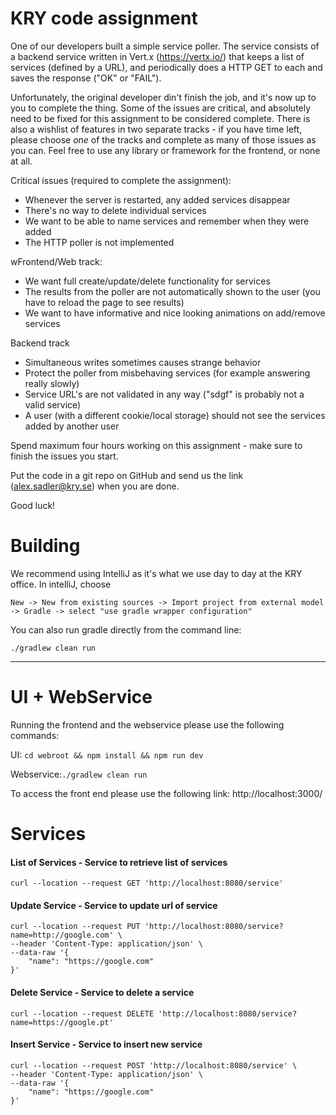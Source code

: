 # KRY code assignment

One of our developers built a simple service poller. The service consists of a backend service written in
Vert.x (https://vertx.io/) that keeps a list of services (defined by a URL), and periodically does a HTTP GET to each
and saves the response ("OK" or "FAIL").

Unfortunately, the original developer din't finish the job, and it's now up to you to complete the thing. Some of the
issues are critical, and absolutely need to be fixed for this assignment to be considered complete. There is also a
wishlist of features in two separate tracks - if you have time left, please choose *one* of the tracks and complete as
many of those issues as you can. Feel free to use any library or framework for the frontend, or none at all.

Critical issues (required to complete the assignment):

- Whenever the server is restarted, any added services disappear
- There's no way to delete individual services
- We want to be able to name services and remember when they were added
- The HTTP poller is not implemented

wFrontend/Web track:

- We want full create/update/delete functionality for services
- The results from the poller are not automatically shown to the user (you have to reload the page to see results)
- We want to have informative and nice looking animations on add/remove services

Backend track

- Simultaneous writes sometimes causes strange behavior
- Protect the poller from misbehaving services (for example answering really slowly)
- Service URL's are not validated in any way ("sdgf" is probably not a valid service)
- A user (with a different cookie/local storage) should not see the services added by another user

Spend maximum four hours working on this assignment - make sure to finish the issues you start.

Put the code in a git repo on GitHub and send us the link (alex.sadler@kry.se) when you are done.

Good luck!

# Building

We recommend using IntelliJ as it's what we use day to day at the KRY office. In intelliJ, choose

```
New -> New from existing sources -> Import project from external model -> Gradle -> select "use gradle wrapper configuration"
```

You can also run gradle directly from the command line:

```
./gradlew clean run
```
----

# UI + WebService

Running the frontend and the webservice please use the following commands:

UI: ```cd webroot && npm install && npm run dev```

Webservice:```./gradlew clean run```

To access the front end please use the following link: http://localhost:3000/

# Services

#### List of Services - Service to retrieve list of services

```
curl --location --request GET 'http://localhost:8080/service'
```

#### Update Service - Service to update url of service

```
curl --location --request PUT 'http://localhost:8080/service?name=http://google.com' \
--header 'Content-Type: application/json' \
--data-raw '{
    "name": "https://google.com"    
}'
```

#### Delete Service - Service to delete a service

```
curl --location --request DELETE 'http://localhost:8080/service?name=https://google.pt'
```

#### Insert Service - Service to insert new service

```
curl --location --request POST 'http://localhost:8080/service' \
--header 'Content-Type: application/json' \
--data-raw '{
    "name": "https://google.com"    
}'
```

